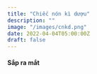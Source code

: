 ```yaml
---
title: "Chiếc nón kì dượu"
description: ""
image: "/images/cnkd.png"
date: 2022-04-04T05:00:00Z
draft: false
---
```

#### Sắp ra mắt

